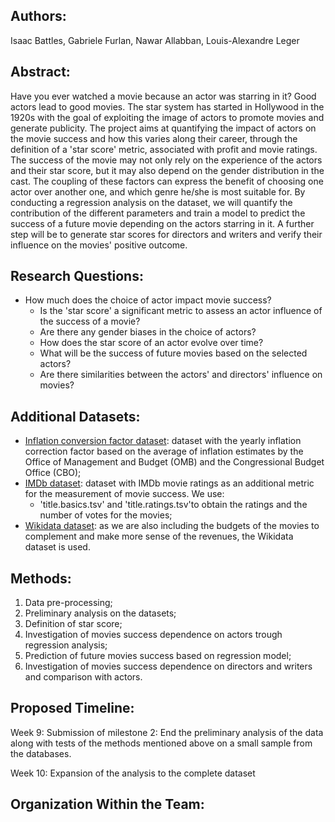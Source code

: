 ## Authors:
Isaac Battles, Gabriele Furlan, Nawar Allabban, Louis-Alexandre Leger

## Abstract:
Have you ever watched a movie because an actor was starring in it? Good actors lead to good movies. The star system has started in Hollywood in the 1920s with the goal of exploiting the image of actors to promote movies and generate publicity. The project aims at quantifying the impact of actors on the movie success and how this varies along their career, through the definition of a 'star score' metric, associated with profit and movie ratings. The success of the movie may not only rely on the experience of the actors and their star score, but it may also depend on the gender distribution in the cast. The coupling of these factors can express the benefit of choosing one actor over another one, and which genre he/she is most suitable for. By conducting a regression analysis on the dataset, we will quantify the contribution of the different parameters and train a model to predict the success of a future movie depending on the actors starring in it. A further step will be to generate star scores for directors and writers and verify their influence on the movies' positive outcome.

## Research Questions:

- How much does the choice of actor impact movie success?
    - Is the 'star score' a significant metric to assess an actor influence of the success of a movie?
    - Are there any gender biases in the choice of actors?
    - How does the star score of an actor evolve over time?
    - What will be the success of future movies based on the selected actors?
    - Are there similarities between the actors' and directors' influence on movies?

## Additional Datasets:
- [Inflation conversion factor dataset](https://liberalarts.oregonstate.edu/spp/polisci/faculty-staff/robert-sahr/inflation-conversion-factors-years-1774-estimated-2024-dollars-recent-years/individual-year-conversion-factor-table-0): dataset with the yearly inflation correction factor based on the average of inflation estimates by the Office of Management and Budget (OMB) and the Congressional Budget Office (CBO);
- [IMDb dataset](https://datasets.imdbws.com/): dataset with IMDb movie ratings as an additional metric for the measurement of movie success. We use:
    - 'title.basics.tsv' and 'title.ratings.tsv'to obtain the ratings and the number of votes for the movies;
- [Wikidata dataset](https://www.wikidata.org/): as we are also including the budgets of the movies to complement and make more sense of the revenues, the Wikidata dataset is used.

## Methods:
1. Data pre-processing;
2. Preliminary analysis on the datasets;
3. Definition of star score;
4. Investigation of movies success dependence on actors trough regression analysis;
5. Prediction of future movies success based on regression model;
6. Investigation of movies success dependence on directors and writers and comparison with actors.

## Proposed Timeline:

Week 9: Submission of milestone 2: End the preliminary analysis of the data along with tests of the methods mentioned above on a small sample from the databases.

Week 10: Expansion of the analysis to the complete dataset

## Organization Within the Team:
